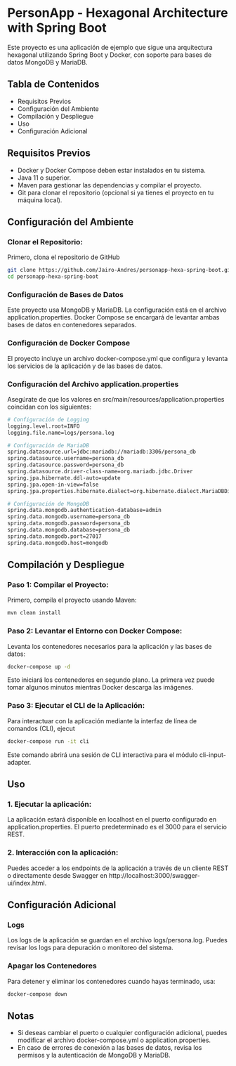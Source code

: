 # PersonApp - Hexagonal Architecture with Spring Boot
Este proyecto es una aplicación de ejemplo que sigue una arquitectura hexagonal utilizando Spring Boot y Docker, con soporte para bases de datos MongoDB y MariaDB.

## Tabla de Contenidos
* Requisitos Previos
* Configuración del Ambiente
* Compilación y Despliegue
* Uso
* Configuración Adicional

## Requisitos Previos
* Docker y Docker Compose deben estar instalados en tu sistema.
* Java 11 o superior.
* Maven para gestionar las dependencias y compilar el proyecto.
* Git para clonar el repositorio (opcional si ya tienes el proyecto en tu máquina local).

## Configuración del Ambiente
### Clonar el Repositorio:
Primero, clona el repositorio de GitHub
```bash
git clone https://github.com/Jairo-Andres/personapp-hexa-spring-boot.git
cd personapp-hexa-spring-boot
```
### Configuración de Bases de Datos
Este proyecto usa MongoDB y MariaDB. La configuración está en el archivo application.properties. Docker Compose se encargará de levantar ambas bases de datos en contenedores separados.
### Configuración de Docker Compose
El proyecto incluye un archivo docker-compose.yml que configura y levanta los servicios de la aplicación y de las bases de datos.

### Configuración del Archivo application.properties
Asegúrate de que los valores en src/main/resources/application.properties coincidan con los siguientes:
```bash
# Configuración de Logging
logging.level.root=INFO
logging.file.name=logs/persona.log

# Configuración de MariaDB
spring.datasource.url=jdbc:mariadb://mariadb:3306/persona_db
spring.datasource.username=persona_db
spring.datasource.password=persona_db
spring.datasource.driver-class-name=org.mariadb.jdbc.Driver
spring.jpa.hibernate.ddl-auto=update
spring.jpa.open-in-view=false
spring.jpa.properties.hibernate.dialect=org.hibernate.dialect.MariaDBDialect

# Configuración de MongoDB
spring.data.mongodb.authentication-database=admin
spring.data.mongodb.username=persona_db
spring.data.mongodb.password=persona_db
spring.data.mongodb.database=persona_db
spring.data.mongodb.port=27017
spring.data.mongodb.host=mongodb
```

## Compilación y Despliegue
### Paso 1: Compilar el Proyecto:
Primero, compila el proyecto usando Maven:
```bash
mvn clean install
```
### Paso 2: Levantar el Entorno con Docker Compose:
Levanta los contenedores necesarios para la aplicación y las bases de datos:
```bash
docker-compose up -d
```
Esto iniciará los contenedores en segundo plano. La primera vez puede tomar algunos minutos mientras Docker descarga las imágenes.
### Paso 3: Ejecutar el CLI de la Aplicación:
Para interactuar con la aplicación mediante la interfaz de línea de comandos (CLI), ejecut
```bash
docker-compose run -it cli
```
Este comando abrirá una sesión de CLI interactiva para el módulo cli-input-adapter.

## Uso
### 1. Ejecutar la aplicación:
La aplicación estará disponible en localhost en el puerto configurado en application.properties.
El puerto predeterminado es el 3000 para el servicio REST.
### 2. Interacción con la aplicación:
Puedes acceder a los endpoints de la aplicación a través de un cliente REST o directamente desde Swagger en http://localhost:3000/swagger-ui/index.html.

## Configuración Adicional
### Logs
Los logs de la aplicación se guardan en el archivo logs/persona.log. Puedes revisar los logs para depuración o monitoreo del sistema.

### Apagar los Contenedores
Para detener y eliminar los contenedores cuando hayas terminado, usa:
```bash
docker-compose down
```

## Notas
* Si deseas cambiar el puerto o cualquier configuración adicional, puedes modificar el archivo docker-compose.yml o application.properties.
* En caso de errores de conexión a las bases de datos, revisa los permisos y la autenticación de MongoDB y MariaDB.
